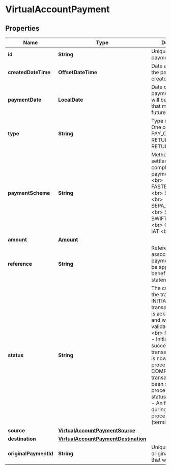 

# VirtualAccountPayment


## Properties

Name | Type | Description | Notes
------------ | ------------- | ------------- | -------------
**id** | **String** | Unique id of the payment |  [optional]
**createdDateTime** | **OffsetDateTime** | Date and time that the payment was created |  [optional]
**paymentDate** | **LocalDate** | Date on which the payment instruction will be executed, that may be in the future |  [optional]
**type** | **String** | Type of payment. One of PAY_IN, PAY_OUT, RETURN_IN or RETURN_OUT |  [optional]
**paymentScheme** | **String** | Method of settlement to complete the payment. One of: &lt;br&gt; FASTER_PAYMENTS &lt;br&gt; SEPA_CREDIT &lt;br&gt; SEPA_INSTANT &lt;br&gt; SWIFT &lt;br&gt; SWIFT_EXPRESS &lt;br&gt; CHAPS &lt;br&gt; IAT &lt;br&gt; WIRE |  [optional]
**amount** | [**Amount**](Amount.md) |  |  [optional]
**reference** | **String** | Reference to be associated with the payment. This will be appear on the beneficiary&#39;s bank statement |  [optional]
**status** | **String** | The current state of the transaction &lt;br&gt; INITIATED - The transaction request is acknowledged and will not undergo validation checks &lt;br&gt; PROCESSING - Initial checks succeeded and the transaction request is now being processed &lt;br&gt; COMPLETED - The transaction has been successfully processed (terminal status) &lt;br&gt; FAILED - An failure occured during transaction processing (terminal status) |  [optional]
**source** | [**VirtualAccountPaymentSource**](VirtualAccountPaymentSource.md) |  |  [optional]
**destination** | [**VirtualAccountPaymentDestination**](VirtualAccountPaymentDestination.md) |  |  [optional]
**originalPaymentId** | **String** | Unique id of the original payment that was refunded |  [optional]



